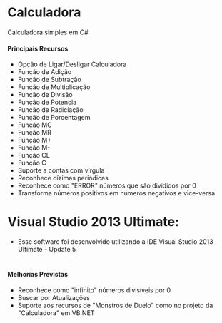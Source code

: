 # Calculadora

Calculadora simples em C#

#### Principais Recursos

- Opção de Ligar/Desligar Calculadora
- Função de Adição
- Função de Subtração
- Função de Multiplicação
- Função de Divisão
- Função de Potencia
- Função de Radiciação
- Função de Porcentagem
- Função MC
- Função MR
- Função M+
- Função M-
- Função CE
- Função C
- Suporte a contas com vírgula
- Reconhece dízimas periódicas
- Reconhece como "ERROR" números que são divididos por 0
- Transforma números positivos em números negativos e vice-versa



#

# Visual Studio 2013 Ultimate:

- Esse software foi desenvolvido utilizando a IDE Visual Studio 2013 Ultimate - Update 5 



#

#### Melhorias Previstas

- Reconhece como "infinito" números divisíveis por 0
- Buscar por Atualizações
- Suporte aos recursos de "Monstros de Duelo" como no projeto da "Calculadora" em VB.NET
